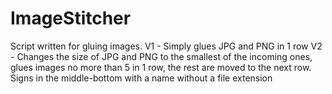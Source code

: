 # ImageStitcher
Script written for gluing images.
V1 - Simply glues JPG and PNG in 1 row
V2 - Changes the size of JPG and PNG to the smallest of the incoming ones, glues images no more than 5 in 1 row, the rest are moved to the next row. Signs in the middle-bottom with a name without a file extension
